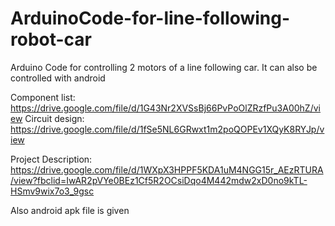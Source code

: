 # ArduinoCode-for-line-following-robot-car
Arduino Code for controlling 2 motors of a line following car. It can also be controlled with android


Component list: https://drive.google.com/file/d/1G43Nr2XVSsBj66PvPoOlZRzfPu3A00hZ/view
Circuit design: https://drive.google.com/file/d/1fSe5NL6GRwxt1m2poQOPEv1XQyK8RYJp/view

Project Description: https://drive.google.com/file/d/1WXpX3HPPF5KDA1uM4NGG15r_AEzRTURA/view?fbclid=IwAR2pVYe0BEz1Cf5R2OCsiDqo4M442mdw2xD0no9kTL-HSmv9wix7o3_9gsc

Also android apk file is given
